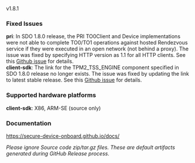 v1.8.1

### Fixed Issues

**pri**: In SDO 1.8.0 release, the PRI TO0Client and Device implementations were not able to complete TO0/TO1 operations against hosted Rendezvous service if they were executed in an open network (not behind a proxy). The issue was fixed by specifying HTTP version as 1.1 for all HTTP clients. See this [Github issue](https://github.com/secure-device-onboard/pri/issues/45) for details.  
**client-sdk**: The link for the TPM2_TSS_ENGINE component specified in SDO 1.8.0 release no longer exists. The issue was fixed by updating the link to latest stable release. See this [Github issue](https://github.com/secure-device-onboard/client-sdk/issues/64) for details.  

### Supported hardware platforms

**client-sdk**: X86, ARM-SE (source only)  

### Documentation

https://secure-device-onboard.github.io/docs/  

*Please ignore Source code zip/tar.gz files. These are default artifacts generated during GitHub Release process.*  
